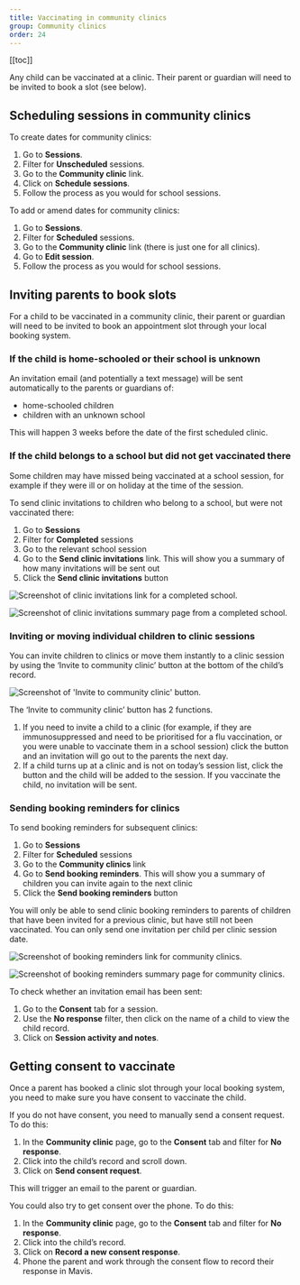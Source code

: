 ```yaml
---
title: Vaccinating in community clinics
group: Community clinics
order: 24
---
```


[[toc]]

Any child can be vaccinated at a clinic. Their parent or guardian will need to be invited to book a slot (see below).

## Scheduling sessions in community clinics

To create dates for community clinics:

1. Go to **Sessions**.
2. Filter for **Unscheduled** sessions.
3. Go to the **Community clinic** link.
4. Click on **Schedule sessions**.
5. Follow the process as you would for school sessions.

To add or amend dates for community clinics:

1. Go to **Sessions**.
2. Filter for **Scheduled** sessions.
3. Go to the **Community clinic** link (there is just one for all clinics).
4. Go to **Edit session**.
5. Follow the process as you would for school sessions.

## Inviting parents to book slots

For a child to be vaccinated in a community clinic, their parent or guardian will need to be invited to book an appointment slot through your local booking system.

### If the child is home-schooled or their school is unknown

An invitation email (and potentially a text message) will be sent automatically to the parents or guardians of:
- home-schooled children
- children with an unknown school

This will happen 3 weeks before the date of the first scheduled clinic.

### If the child belongs to a school but did not get vaccinated there

Some children may have missed being vaccinated at a school session, for example if they were ill or on holiday at the time of the session.

To send clinic invitations to children who belong to a school, but were not vaccinated there:
1. Go to **Sessions**
2. Filter for **Completed** sessions
3. Go to the relevant school session
4. Go to the **Send clinic invitations** link. This will show you a summary of how many invitations will be sent out
5. Click the **Send clinic invitations** button

![Screenshot of clinic invitations link for a completed school.](/assets/images/send-clinic-invitations.png)

![Screenshot of clinic invitations summary page from a completed school.](/assets/images/send-clinic-invitations-summary.png)

### Inviting or moving individual children to clinic sessions

You can invite children to clinics or move them instantly to a clinic session by using the ‘Invite to community clinic’ button at the bottom of the child’s record.

![Screenshot of 'Invite to community clinic' button.](/assets/images/invite-to-clinic.png)

The ‘Invite to community clinic’ button has 2 functions.
1.	If you need to invite a child to a clinic (for example, if they are immunosuppressed and need to be prioritised for a flu vaccination, or you were unable to vaccinate them in a school session) click the button and an invitation will go out to the parents the next day.
2.	If a child turns up at a clinic and is not on today’s session list, click the button and the child will be added to the session. If you vaccinate the child, no invitation will be sent.

### Sending booking reminders for clinics

To send booking reminders for subsequent clinics:
1. Go to **Sessions**
2. Filter for **Scheduled** sessions
3. Go to the **Community clinics** link
4. Go to **Send booking reminders**. This will show you a summary of children you can invite again to the next clinic
5. Click the **Send booking reminders** button

You will only be able to send clinic booking reminders to parents of children that have been invited for a previous clinic, but have still not been vaccinated. You can only send one invitation per child per clinic session date.

![Screenshot of booking reminders link for community clinics.](/assets/images/send-booking-reminders.png)

![Screenshot of booking reminders summary page for community clinics.](/assets/images/send-booking-reminders-summary.png)

To check whether an invitation email has been sent:

1. Go to the **Consent** tab for a session.
2. Use the **No response** filter, then click on the name of a child to view the child record.
3. Click on **Session activity and notes**.

## Getting consent to vaccinate

Once a parent has booked a clinic slot through your local booking system, you need to make sure you have consent to vaccinate the child.

If you do not have consent, you need to manually send a consent request. To do this:

1. In the **Community clinic** page, go to the **Consent** tab and filter for **No response**.
2. Click into the child’s record and scroll down.
3. Click on **Send consent request**.

This will trigger an email to the parent or guardian.

You could also try to get consent over the phone. To do this:

1. In the **Community clinic** page, go to the **Consent** tab and filter for **No response**.
2. Click into the child’s record.
3. Click on **Record a new consent response**.
4. Phone the parent and work through the consent flow to record their response in Mavis.
